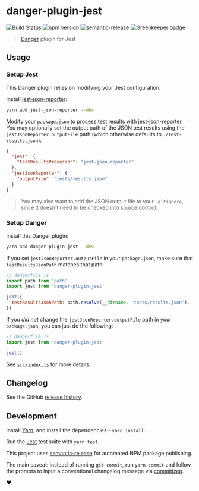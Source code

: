 # danger-plugin-jest

[![Build Status](https://travis-ci.org/macklinu/danger-plugin-jest.svg?branch=master)](https://travis-ci.org/macklinu/danger-plugin-jest)
[![npm version](https://badge.fury.io/js/danger-plugin-jest.svg)](https://badge.fury.io/js/danger-plugin-jest)
[![semantic-release](https://img.shields.io/badge/%20%20%F0%9F%93%A6%F0%9F%9A%80-semantic--release-e10079.svg)](https://github.com/semantic-release/semantic-release)
[![Greenkeeper badge](https://badges.greenkeeper.io/macklinu/danger-plugin-jest.svg)](https://greenkeeper.io/)

> [Danger](https://github.com/danger/danger-js) plugin for Jest

## Usage

### Setup Jest

This Danger plugin relies on modifying your Jest configuration.

Install [jest-json-reporter](https://github.com/Vall3y/jest-json-reporter):

```sh
yarn add jest-json-reporter --dev
```

Modify your `package.json` to process test results with jest-json-reporter. You may optionally set the output path of the JSON test results using the `jestJsonReporter.outputFile` path (which otherwise defaults to `./test-results.json`):

```json
{
  "jest": {
    "testResultsProcessor": "jest-json-reporter"
  },
  "jestJsonReporter": {
    "outputFile": "tests/results.json"
  }
}
```

> You may also want to add the JSON output file to your `.gitignore`, since it doesn't need to be checked into source control.

### Setup Danger

Install this Danger plugin:

```sh
yarn add danger-plugin-jest --dev
```

If you set `jestJsonReporter.outputFile` in your `package.json`, make sure that `testResultsJsonPath` matches that path:

```js
// dangerfile.js
import path from 'path'
import jest from 'danger-plugin-jest'

jest({
  testResultsJsonPath: path.resolve(__dirname, 'tests/results.json'),
})
```

If you _did not_ change the `jestJsonReporter.outputFile` path in your `package.json`, you can just do the following:

```js
// dangerfile.js
import jest from 'danger-plugin-jest'

jest()
```

See [`src/index.ts`](https://github.com/macklinu/danger-plugin-jest/blob/master/src/index.ts) for more details.

## Changelog

See the GitHub [release history](https://github.com/macklinu/danger-plugin-jest/releases).

## Development

Install [Yarn](https://yarnpkg.com/en/), and install the dependencies - `yarn install`.

Run the [Jest](https://facebook.github.io/jest/) test suite with `yarn test`.

This project uses [semantic-release](https://github.com/semantic-release/semantic-release) for automated NPM package publishing.

The main caveat: instead of running `git commit`, run `yarn commit` and follow the prompts to input a conventional changelog message via [commitizen](https://github.com/commitizen/cz-cli).

:heart:
